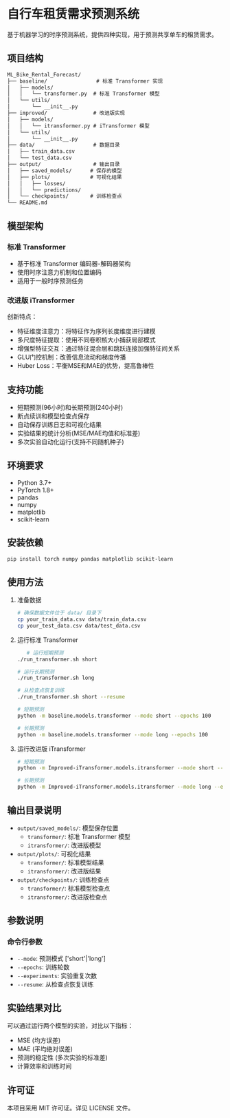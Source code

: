 # 自行车租赁需求预测系统

基于机器学习的时序预测系统，提供四种实现，用于预测共享单车的租赁需求。

## 项目结构

```txt
ML_Bike_Rental_Forecast/
├── baseline/                # 标准 Transformer 实现
│   ├── models/
│   │   └── transformer.py  # 标准 Transformer 模型
│   └── utils/
│       └── __init__.py
├── improved/               # 改进版实现
│   ├── models/
│   │   └── itransformer.py # iTransformer 模型
│   └── utils/
│       └── __init__.py
├── data/                   # 数据目录
│   ├── train_data.csv
│   └── test_data.csv
├── output/                 # 输出目录
│   ├── saved_models/      # 保存的模型
│   ├── plots/             # 可视化结果
│   │   ├── losses/
│   │   └── predictions/
│   └── checkpoints/       # 训练检查点
└── README.md
```
## 模型架构

### 标准 Transformer

- 基于标准 Transformer 编码器-解码器架构
- 使用时序注意力机制和位置编码
- 适用于一般时序预测任务

### 改进版 iTransformer

创新特点：

- 特征维度注意力：将特征作为序列长度维度进行建模
- 多尺度特征提取：使用不同卷积核大小捕获局部模式
- 增强型特征交互：通过特征混合层和跳跃连接加强特征间关系
- GLU门控机制：改善信息流动和梯度传播
- Huber Loss：平衡MSE和MAE的优势，提高鲁棒性

## 支持功能

- 短期预测(96小时)和长期预测(240小时)
- 断点续训和模型检查点保存
- 自动保存训练日志和可视化结果
- 实验结果的统计分析(MSE/MAE均值和标准差)
- 多次实验自动化运行(支持不同随机种子)

## 环境要求

- Python 3.7+
- PyTorch 1.8+
- pandas
- numpy
- matplotlib
- scikit-learn

## 安装依赖

```bash
pip install torch numpy pandas matplotlib scikit-learn
```

## 使用方法

1. 准备数据

   ```bash
   # 确保数据文件位于 data/ 目录下
   cp your_train_data.csv data/train_data.csv
   cp your_test_data.csv data/test_data.csv
   ```

2. 运行标准 Transformer

   ```bash
      # 运行短期预测
   ./run_transformer.sh short

   # 运行长期预测
   ./run_transformer.sh long

   # 从检查点恢复训练
   ./run_transformer.sh short --resume
   ```

   ```bash
   # 短期预测
   python -m baseline.models.transformer --mode short --epochs 100
   
   # 长期预测
   python -m baseline.models.transformer --mode long --epochs 100
   ```

3. 运行改进版 iTransformer

   ```bash
   # 短期预测
   python -m Improved-iTransformer.models.itransformer --mode short --epochs 100
   
   # 长期预测
   python -m Improved-iTransformer.models.itransformer --mode long --epochs 100
   ```

## 输出目录说明

- `output/saved_models/`: 模型保存位置
  - `transformer/`: 标准 Transformer 模型
  - `itransformer/`: 改进版模型
- `output/plots/`: 可视化结果
  - `transformer/`: 标准模型结果
  - `itransformer/`: 改进版结果
- `output/checkpoints/`: 训练检查点
  - `transformer/`: 标准模型检查点
  - `itransformer/`: 改进版检查点

## 参数说明

### 命令行参数

- `--mode`: 预测模式 ['short'|'long']
- `--epochs`: 训练轮数
- `--experiments`: 实验重复次数
- `--resume`: 从检查点恢复训练

## 实验结果对比

可以通过运行两个模型的实验，对比以下指标：

- MSE (均方误差)
- MAE (平均绝对误差)
- 预测的稳定性 (多次实验的标准差)
- 计算效率和训练时间

## 许可证

本项目采用 MIT 许可证。详见 LICENSE 文件。

